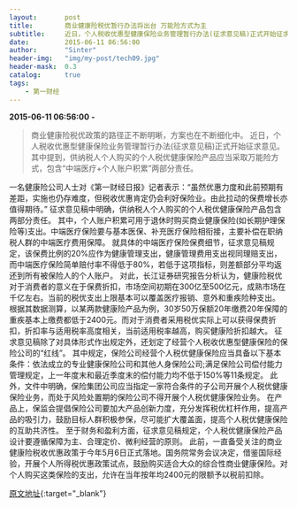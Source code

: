 ```yaml
---
layout:       post
title:        商业健康险税优暂行办法将出台 万能险方式为主
subtitle:     近日，个人税收优惠型健康保险业务管理暂行办法(征求意见稿)正式开始征求意见。其中提到，供纳税人个人购买的个人税优健康保险产品应当采取万能险方式，包含“中端医疗+个人账户积累”两部分责任。
date:         2015-06-11 06:56:00
author:       "Sinter"
header-img:   "img/my-post/tech09.jpg"
header-mask:  0.3
catalog:      true
tags:
    - 第一财经
---
```


**2015-06-11 06:56:00**  **-**

> 商业健康险税优政策的路径正不断明晰，方案也在不断细化中。
近日，个人税收优惠型健康保险业务管理暂行办法(征求意见稿)正式开始征求意见。其中提到，供纳税人个人购买的个人税优健康保险产品应当采取万能险方式，包含“中端医疗+个人账户积累”两部分责任。

一名健康险公司人士对《第一财经日报》记者表示：“虽然优惠力度和此前预期有差距，实施也仍存难度，但税收优惠肯定仍会利好保险业。由此拉动的保费增长亦值得期待。”
征求意见稿中明确，供纳税人个人购买的个人税优健康保险产品包含两部分责任。
其中，个人账户积累可用于退休时购买商业健康保险(如长期护理保险等)支出。中端医疗保险要与基本医保、补充医疗保险相衔接，主要补偿在职纳税人群的中端医疗费用保障。
就具体的中端医疗保险保费细节，征求意见稿规定，该保费比例的20%应作为健康管理支出，健康管理费用支出视同理赔支出，而中端医疗保险简单赔付率不得低于80%，若低于这项指标，则差额部分平均返还到所有被保险人的个人账户。
对此，长江证券研究报告分析认为，健康险税优对于消费者的意义在于保费折扣，市场空间初期在300亿至500亿元，成熟市场在千亿左右。当前的税优支出上限基本可以覆盖医疗报销、意外和重疾险种支出。
根据其数据测算，以某两款健康险产品为例，30岁50万保额20年缴费20年保障的重疾基本上缴费都低于2400元。而对于消费者采用税优实际上可以获得保费折扣，折扣率与适用税率高度相关，当前适用税率越高，购买健康险折扣越大。
征求意见稿除了对具体形式作出规定外，还划定了经营个人税收优惠型健康保险的保险公司的“红线”。
其中规定，保险公司经营个人税优健康保险应当具备以下基本条件：依法成立的专业健康保险公司和其他人身保险公司;满足保险公司偿付能力管理规定，上一年度末和最近季度末的偿付能力均不低于150%等11条规定。
此外，文件中明确，保险集团公司应当指定一家符合条件的子公司开展个人税优健康保险业务，而处于风险处置期的保险公司不得开展个人税优健康保险业务。
在产品上，保监会提倡保险公司要加大产品创新力度，充分发挥税优杠杆作用，提高产品的吸引力，鼓励目标人群积极参保，尽可能扩大覆盖面，提高个人税优健康保险的互助共济性。
至于财务和盈利方面，征求意见稿规定，个人税优健康保险产品设计要遵循保障为主、合理定价、微利经营的原则。
此前，一直备受关注的商业健康险税收优惠政策于今年5月6日正式落地。国务院常务会议决定，借鉴国际经验，开展个人所得税优惠政策试点，鼓励购买适合大众的综合性商业健康保险。对个人购买这类保险的支出，允许在当年按年均2400元的限额予以税前扣除。


[原文地址](http://www.yicai.com/news/4630766.html){:target="_blank"}


